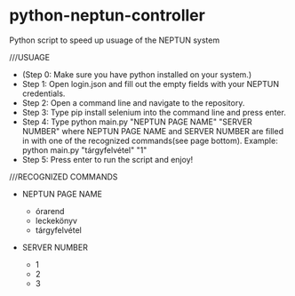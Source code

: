# python-neptun-controller
Python script to speed up usuage of the NEPTUN system

///USUAGE
* (Step 0: Make sure you have python installed on your system.)
* Step 1: Open login.json and fill out the empty fields with your NEPTUN credentials.
* Step 2: Open a command line and navigate to the repository.
* Step 3: Type pip install selenium into the command line and press enter.
* Step 4: Type python main.py "NEPTUN PAGE NAME" "SERVER NUMBER" where NEPTUN PAGE NAME and SERVER NUMBER are filled in with one of the recognized commands(see page bottom). Example:  python main.py "tárgyfelvétel" "1"
* Step 5: Press enter to run the script and enjoy!

///RECOGNIZED COMMANDS
* NEPTUN PAGE NAME
  * órarend
  * leckekönyv
  * tárgyfelvétel

* SERVER NUMBER
  *  1
  *  2
  *  3
